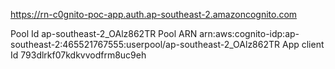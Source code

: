 https://rn-c0gnito-poc-app.auth.ap-southeast-2.amazoncognito.com

Pool Id         ap-southeast-2_OAlz862TR
Pool ARN        arn:aws:cognito-idp:ap-southeast-2:465521767555:userpool/ap-southeast-2_OAlz862TR
App client Id   793dlrkf07kdkvvodfrm8uc9eh
